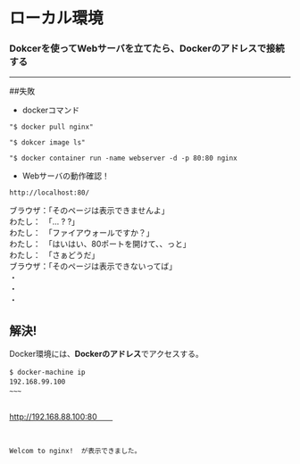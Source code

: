 # ローカル環境

### Dokcerを使ってWebサーバを立てたら、Dockerのアドレスで接続する

---

##失敗

- dockerコマンド    

~~~  
"$ docker pull nginx"  

"$ dokcer image ls"  

"$ docker container run -name webserver -d -p 80:80 nginx  
~~~


- Webサーバの動作確認！  

~~~  
http://localhost:80/  
~~~ 
  

ブラウザ：「そのページは表示できませんよ」  
わたし：　「... ? ?」  
わたし：　「ファイアウォールですか？」  
わたし：　「はいはい、80ポートを開けて、、っと」  
わたし：　「さぁどうだ」  
ブラウザ：「そのページは表示できないってば」  
・  
・  
・  　


## 解決!  
  
Docker環境には、**Dockerのアドレス**でアクセスする。  　


~~~　　
$ docker-machine ip　　
192.168.99.100　　
~~~　　


~~~    
http://192.168.88.100:80　　
~~~

  
Welcom to nginx!  が表示できました。 
